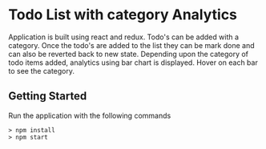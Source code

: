 # Todo List with category Analytics

Application is built using react and redux.
Todo's can be added with a category. 
Once the todo's are added to the list they can be mark done and can also be reverted back to new state.
Depending upon the category of todo items added, analytics using bar chart is displayed. 
Hover on each bar to see the category.

## Getting Started 
Run the application with the following commands
```
> npm install
> npm start
```

